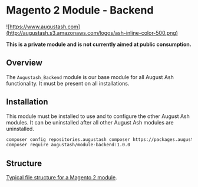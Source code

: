 # Magento 2 Module - Backend

![https://www.augustash.com](http://augustash.s3.amazonaws.com/logos/ash-inline-color-500.png)

**This is a private module and is not currently aimed at public consumption.**

## Overview

The `Augustash_Backend` module is our base module for all August Ash functionality. It must be present on all installations.

## Installation

This module must be installed to use and to configure the other August Ash modules. It can be uninstalled after all other August Ash modules are uninstalled.

```bash
composer config repositories.augustash composer https://packages.augustash.com/repo/private
composer require augustash/module-backend:1.0.0
```

## Structure

[Typical file structure for a Magento 2 module](http://devdocs.magento.com/guides/v2.2/extension-dev-guide/build/module-file-structure.html).
